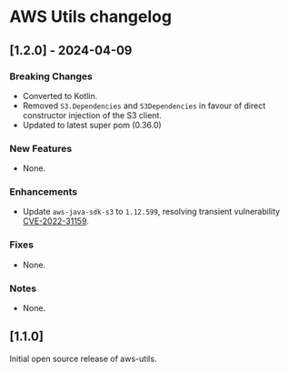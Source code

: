 # AWS Utils changelog

## [1.2.0] - 2024-04-09

### Breaking Changes

* Converted to Kotlin.
* Removed `S3.Dependencies` and `S3Dependencies` in favour of direct constructor injection of the S3 client.
* Updated to latest super pom (0.36.0)

### New Features

* None.

### Enhancements

* Update `aws-java-sdk-s3` to `1.12.599`, resolving transient vulnerability
  [CVE-2022-31159](https://nvd.nist.gov/vuln/detail/CVE-2022-31159).

### Fixes

* None.

### Notes

* None.

## [1.1.0]

Initial open source release of aws-utils.
